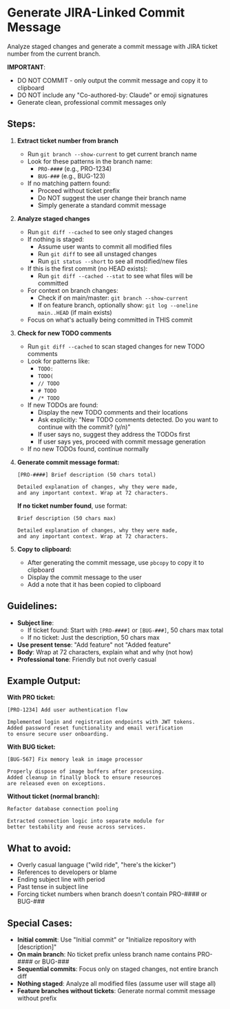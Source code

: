 # Generate JIRA-Linked Commit Message

Analyze staged changes and generate a commit message with JIRA ticket number from the current branch.

**IMPORTANT**: 
- DO NOT COMMIT - only output the commit message and copy it to clipboard
- DO NOT include any "Co-authored-by: Claude" or emoji signatures
- Generate clean, professional commit messages only

## Steps:

1. **Extract ticket number from branch**
   - Run `git branch --show-current` to get current branch name
   - Look for these patterns in the branch name:
     - `PRO-####` (e.g., PRO-1234)
     - `BUG-###` (e.g., BUG-123)
   - If no matching pattern found:
     - Proceed without ticket prefix
     - Do NOT suggest the user change their branch name
     - Simply generate a standard commit message

2. **Analyze staged changes**
   - Run `git diff --cached` to see only staged changes
   - If nothing is staged:
     - Assume user wants to commit all modified files
     - Run `git diff` to see all unstaged changes
     - Run `git status --short` to see all modified/new files
   - If this is the first commit (no HEAD exists):
     - Run `git diff --cached --stat` to see what files will be committed
   - For context on branch changes:
     - Check if on main/master: `git branch --show-current`
     - If on feature branch, optionally show: `git log --oneline main..HEAD` (if main exists)
   - Focus on what's actually being committed in THIS commit

3. **Check for new TODO comments**
   - Run `git diff --cached` to scan staged changes for new TODO comments
   - Look for patterns like:
     - `TODO:`
     - `TODO(`
     - `// TODO`
     - `# TODO`
     - `/* TODO`
   - If new TODOs are found:
     - Display the new TODO comments and their locations
     - Ask explicitly: "New TODO comments detected. Do you want to continue with the commit? (y/n)"
     - If user says no, suggest they address the TODOs first
     - If user says yes, proceed with commit message generation
   - If no new TODOs found, continue normally

4. **Generate commit message format:**
   ```
   [PRO-####] Brief description (50 chars total)

   Detailed explanation of changes, why they were made,
   and any important context. Wrap at 72 characters.
   ```
   
   **If no ticket number found**, use format:
   ```
   Brief description (50 chars max)

   Detailed explanation of changes, why they were made,
   and any important context. Wrap at 72 characters.
   ```

5. **Copy to clipboard:**
   - After generating the commit message, use `pbcopy` to copy it to clipboard
   - Display the commit message to the user
   - Add a note that it has been copied to clipboard

## Guidelines:
- **Subject line**: 
  - If ticket found: Start with `[PRO-####]` or `[BUG-###]`, 50 chars max total
  - If no ticket: Just the description, 50 chars max
- **Use present tense**: "Add feature" not "Added feature"
- **Body**: Wrap at 72 characters, explain what and why (not how)
- **Professional tone**: Friendly but not overly casual

## Example Output:

**With PRO ticket:**
```
[PRO-1234] Add user authentication flow

Implemented login and registration endpoints with JWT tokens.
Added password reset functionality and email verification
to ensure secure user onboarding.
```

**With BUG ticket:**
```
[BUG-567] Fix memory leak in image processor

Properly dispose of image buffers after processing.
Added cleanup in finally block to ensure resources
are released even on exceptions.
```

**Without ticket (normal branch):**
```
Refactor database connection pooling

Extracted connection logic into separate module for
better testability and reuse across services.
```

## What to avoid:
- Overly casual language ("wild ride", "here's the kicker")
- References to developers or blame
- Ending subject line with period
- Past tense in subject line
- Forcing ticket numbers when branch doesn't contain PRO-#### or BUG-###

## Special Cases:
- **Initial commit**: Use "Initial commit" or "Initialize repository with [description]"
- **On main branch**: No ticket prefix unless branch name contains PRO-#### or BUG-###
- **Sequential commits**: Focus only on staged changes, not entire branch diff
- **Nothing staged**: Analyze all modified files (assume user will stage all)
- **Feature branches without tickets**: Generate normal commit message without prefix